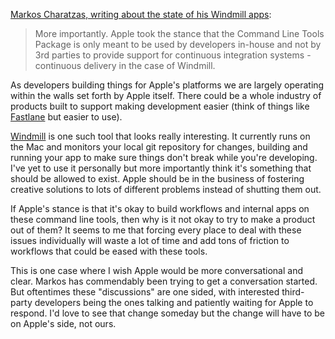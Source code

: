 [Markos Charatzas, writing about the state of his Windmill apps](https://qnoid.com/2019/07/29/Windmill-on-the-iPhone.html):

> More importantly. Apple took the stance that the Command Line Tools Package is only meant to be used by developers in-house and not by 3rd parties to provide support for continuous integration systems - continuous delivery in the case of Windmill.

As developers building things for Apple's platforms we are largely operating within the walls set forth by Apple itself. There could be a whole industry of products built to support making development easier (think of things like [Fastlane](https://fastlane.tools) but easier to use).

[Windmill](https://windmill.io/) is one such tool that looks really interesting. It currently runs on the Mac and monitors your local git repository for changes, building and running your app to make sure things don't break while you're developing. I've yet to use it personally but more importantly think it's something that should be allowed to exist. Apple should be in the business of fostering creative solutions to lots of different problems instead of shutting them out.

If Apple's stance is that it's okay to build workflows and internal apps on these command line tools, then why is it not okay to try to make a product out of them? It seems to me that forcing every place to deal with these issues individually will waste a lot of time and add tons of friction to workflows that could be eased with these tools.

This is one case where I wish Apple would be more conversational and clear. Markos has commendably been trying to get a conversation started. But oftentimes these "discussions" are one sided, with interested third-party developers being the ones talking and patiently waiting for Apple to respond. I'd love to see that change someday but the change will have to be on Apple's side, not ours.
